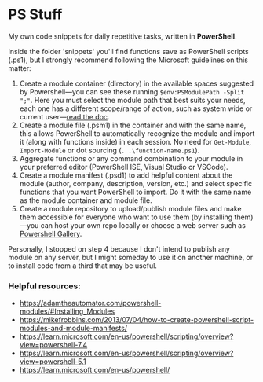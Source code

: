 # PS Stuff
My own code snippets for daily repetitive tasks, written in **PowerShell**.

Inside the folder 'snippets' you'll find functions save as PowerShell scripts (.ps1), but I strongly recommend following the Microsoft guidelines on this matter:
1. Create a module container (directory) in the available spaces suggested by Powershell—you can see these running `$env:PSModulePath -Split ";"`. Here you must select the module path that best suits your needs, each one has a different scope/range of action, such as system wide or current user—[read the doc](https://learn.microsoft.com/en-us/powershell/module/microsoft.powershell.core/about/about_psmodulepath?view=powershell-7.4).
2. Create a module file (.psm1) in the container and with the same name, this allows PowerShell to automatically recognize the module and import it (along with functions inside) in each session. No need for `Get-Module`, `Import-Module` or dot sourcing (`. .\function-name.ps1`).
3. Aggregate functions or any command combination to your module in your preferred editor (PowerShell ISE, Visual Studio or VSCode).
4. Create a module manifest (.psd1) to add helpful content about the module (author, company, description, version, etc.) and select specific functions that you want PowerShell to import. Do it with the same name as the module container and module file.
5. Create a module repository to upload/publish module files and make them accessible for everyone who want to use them (by installing them)—you can host your own repo locally or choose a web server such as [Powershell Gallery](https://www.powershellgallery.com/).

Personally, I stopped on step 4 because I don't intend to publish any module on any server, but I might someday to use it on another machine, or to install code from a third that may be useful.

### Helpful resources:
- https://adamtheautomator.com/powershell-modules/#Installing_Modules
- https://mikefrobbins.com/2013/07/04/how-to-create-powershell-script-modules-and-module-manifests/
- https://learn.microsoft.com/en-us/powershell/scripting/overview?view=powershell-7.4
- https://learn.microsoft.com/en-us/powershell/scripting/overview?view=powershell-5.1
- https://learn.microsoft.com/en-us/powershell/
